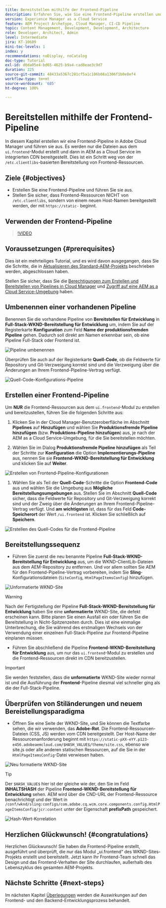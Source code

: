 ```yaml
---
title: Bereitstellen mithilfe der Frontend-Pipeline
description: Erfahren Sie, wie Sie eine Frontend-Pipeline erstellen und ausführen, die Frontend-Ressourcen erstellt und sie in AEM as a Cloud Service für das integrierte CDN bereitstellt.
version: Experience Manager as a Cloud Service
feature: AEM Project Archetype, Cloud Manager, CI-CD Pipeline
topic: Content Management, Development, Development, Architecture
role: Developer, Architect, Admin
level: Intermediate
jira: KT-10689
mini-toc-levels: 1
index: y
recommendations: noDisplay, noCatalog
doc-type: Tutorial
exl-id: d6da05e4-bd65-4625-b9a4-cad8eae3c9d7
duration: 225
source-git-commit: 48433a5367c281cf5a1c106b08a1306f1b0e8ef4
workflow-type: tm+mt
source-wordcount: '685'
ht-degree: 100%

---
```


# Bereitstellen mithilfe der Frontend-Pipeline

In diesem Kapitel erstellen wir eine Frontend-Pipeline in Adobe Cloud Manager und führen sie aus. Es werden nur die Dateien aus dem `ui.frontend`-Modul erstellt und dann in AEM as a Cloud Service im integrierten CDN bereitgestellt. Dies ist ein Schritt weg von der `/etc.clientlibs`-basierten Bereitstellung von Frontend-Ressourcen.


## Ziele {#objectives}

* Erstellen Sie eine Frontend-Pipeline und führen Sie sie aus.
* Stellen Sie sicher, dass Frontend-Ressourcen NICHT von `/etc.clientlibs`, sondern von einem neuen Host-Namen bereitgestellt werden, der mit `https://static-` beginnt.

## Verwenden der Frontend-Pipeline

>[!VIDEO](https://video.tv.adobe.com/v/3409420?quality=12&learn=on)

## Voraussetzungen {#prerequisites}

Dies ist ein mehrteiliges Tutorial, und es wird davon ausgegangen, dass Sie die Schritte, die in [Aktualisieren des Standard-AEM-Projekts](./update-project.md) beschrieben werden, abgeschlossen haben.

Stellen Sie sicher, dass Sie die [Berechtigungen zum Erstellen und Bereitstellen von Pipelines in Cloud Manager](https://experienceleague.adobe.com/docs/experience-manager-cloud-manager/content/requirements/users-and-roles.html?lang=de#role-definitions) und [Zugriff auf eine AEM as a Cloud Service-Umgebung](https://experienceleague.adobe.com/docs/experience-manager-cloud-service/content/implementing/using-cloud-manager/manage-environments.html?lang=de) haben.

## Umbenennen einer vorhandenen Pipeline

Benennen Sie die vorhandene Pipeline von __Bereitstellen für Entwicklung__ in __Full-Stack-WKND-Bereitstellung für Entwicklung__ um, indem Sie auf der Registerkarte __Konfiguration__ zum Feld __Name der produktionsfremden Pipeline__ gehen. Dadurch soll direkt am Namen erkennbar sein, ob eine Pipeline Full-Stack oder Frontend ist.

![Pipeline umbenennen](assets/fullstack-wknd-deploy-dev-pipeline.png)


Überprüfen Sie auch auf der Registerkarte __Quell-Code__, ob die Feldwerte für Repository und Git-Verzweigung korrekt sind und die Verzweigung über die Änderungen an Ihrem Frontend-Pipeline-Vertrag verfügt.

![Quell-Code-Konfigurations-Pipeline](assets/fullstack-wknd-source-code-config.png)


## Erstellen einer Frontend-Pipeline

Um __NUR__ die Frontend-Ressourcen aus dem `ui.frontend`-Modul zu erstellen und bereitzustellen, führen Sie die folgenden Schritte aus:

1. Klicken Sie in der Cloud Manager-Benutzeroberfläche im Abschnitt __Pipelines__ auf __Hinzufügen__ und wählen Sie __Produktionsfremde Pipeline hinzufügen__ (bzw. __Produktions-Pipeline hinzufügen__) aus, je nach der AEM as a Cloud Service-Umgebung, für die Sie bereitstellen möchten.

1. Wählen Sie im Dialog __Produktionsfremde Pipeline hinzufügen__ als Teil der Schritte zur __Konfiguration__ die Option __Implementierungs-Pipeline__ aus, nennen Sie sie __Frontend-WKND-Bereitstellung für Entwicklung__ und klicken Sie auf __Weiter__.

![Erstellen von Frontend-Pipeline-Konfigurationen](assets/create-frontend-pipeline-configs.png)

1. Wählen Sie als Teil der __Quell-Code__-Schritte die Option __Frontend-Code__ aus und wählen Sie die Umgebung aus __Mögliche Bereitstellungsumgebungen__ aus. Stellen Sie im Abschnitt __Quell-Code__ sicher, dass die Feldwerte für Repository und Git-Verzweigung korrekt sind und der Zweig über die Änderungen an Ihrem Frontend-Pipeline-Vertrag verfügt.
Und __am wichtigsten__ ist, dass für das Feld __Code-Speicherort__ der Wert `/ui.frontend` ist. Klicken Sie schließlich auf __Speichern__.

![Erstellen des Quell-Codes für die Frontend-Pipeline](assets/create-frontend-pipeline-source-code.png)


## Bereitstellungssequenz

* Führen Sie zuerst die neu benannte Pipeline __Full-Stack-WKND-Bereitstellung für Entwicklung__ aus, um die WKND-ClientLib-Dateien aus dem AEM-Repository zu entfernen. Und vor allem sollten Sie AEM für den Frontend-Pipeline-Vertrag vorbereiten, indem Sie __Sling__-Konfigurationsdateien (`SiteConfig`, `HtmlPageItemsConfig`) hinzufügen.

![Unformatierte WKND-Site](assets/unstyled-wknd-site.png)

>[!WARNING]
>
>Nach der Fertigstellung der Pipeline __Full-Stack-WKND-Bereitstellung für Entwicklung__ haben Sie eine __unformatierte__ WKND-Site, die defekt erscheinen kann. Bitte planen Sie einen Ausfall ein oder führen Sie die Bereitstellung in Nicht-Spitzenzeiten durch. Dies ist eine einmalige Unterbrechung, die Sie während des erstmaligen Wechsels von der Verwendung einer einzelnen Full-Stack-Pipeline zur Frontend-Pipeline einplanen müssen.


* Führen Sie abschließend die Pipeline __Frontend-WKND-Bereitstellung für Entwicklung__ aus, um nur das `ui.frontend`-Modul zu erstellen und die Frontend-Ressourcen direkt im CDN bereitzustellen.

>[!IMPORTANT]
>
>Sie werden feststellen, dass die __unformatierte__ WKND-Site wieder normal ist und die Ausführung der __Frontend__-Pipeline diesmal viel schneller ging als die der Full-Stack-Pipeline.

## Überprüfen von Stiländerungen und neuem Bereistellungsparadigma

* Öffnen Sie eine Seite der WKND-Site, und Sie können die Textfarbe sehen, die wir verwenden, das __Adobe-Rot__. Die Frontend-Ressourcen-Dateien (CSS, JS) werden vom CDN bereitgestellt. Der Host-Name der Ressourcenanforderung beginnt mit `https://static-pXX-eYY.p123-e456.adobeaemcloud.com/$HASH_VALUE$/theme/site.css`, ebenso wie site.js oder alle anderen statischen Ressourcen, auf die Sie in der `HtmlPageItemsConfig`-Datei verwiesen haben.


![Neu formatierte WKND-Site](assets/newly-styled-wknd-site.png)



>[!TIP]
>
>Der `$HASH_VALUE$` hier ist der gleiche wie der, den Sie im Feld __INHALTSHASH__ der Pipeline __Frontend-WKND-Bereitstellung für Entwicklung__ sehen. AEM wird über die CND-URL der Frontend-Ressource benachrichtigt und der Wert in `/conf/wknd/sling:configs/com.adobe.cq.wcm.core.components.config.HtmlPageItemsConfig/jcr:content` unter der Eigenschaft __prefixPath__ gespeichert.


![Hash-Wert-Korrelation](assets/hash-value-correlartion.png)



## Herzlichen Glückwunsch! {#congratulations}

Herzlichen Glückwunsch! Sie haben die Frontend-Pipeline erstellt, ausgeführt und überprüft, die nur das Modul „ui.frontend“ des WKND-Sites-Projekts erstellt und bereitstellt. Jetzt kann Ihr Frontend-Team schnell das Design und das Frontend-Verhalten der Site durchlaufen, außerhalb des Lebenszyklus des gesamten AEM-Projekts.

## Nächste Schritte {#next-steps}

Im nächsten Kapitel [Überlegungen](considerations.md) werden die Auswirkungen auf den Frontend- und den Backend-Entwicklungsprozess behandelt.
